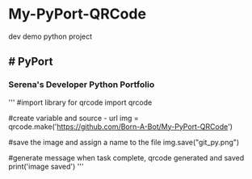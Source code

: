# My-PyPort-QRCode
dev demo python project

<html>
  <h2># PyPort</h2>
<h3>Serena's Developer Python Portfolio </h3>
                                          
<body>

'''
#import library for qrcode
import qrcode

#create variable and source - url
img = qrcode.make('https://github.com/Born-A-Bot/My-PyPort-QRCode')

#save the image and assign a name to the file
img.save("git_py.png")

#generate message when task complete, qrcode generated and saved
print('image saved')
'''


  
</body>


  
</html>

